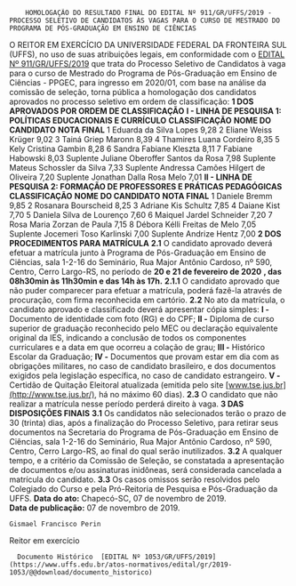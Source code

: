         HOMOLOGAÇÃO DO RESULTADO FINAL DO EDITAL Nº 911/GR/UFFS/2019 - PROCESSO SELETIVO DE CANDIDATOS ÀS VAGAS PARA O CURSO DE MESTRADO DO PROGRAMA DE PÓS-GRADUAÇÃO EM ENSINO DE CIÊNCIAS  

 O REITOR EM EXERCÍCIO DA UNIVERSIDADE FEDERAL DA FRONTEIRA SUL (UFFS), no uso de suas atribuições legais, em conformidade com o [EDITAL Nº 911/GR/UFFS/2019](https://www.uffs.edu.br/atos-normativos/edital/gr/2019-0911) que trata do Processo Seletivo de Candidatos à vaga para o curso de Mestrado do Programa de Pós-Graduação em Ensino de Ciências - PPGEC, para ingresso em 2020/01, com base na análise da comissão de seleção, torna pública a homologação dos candidatos aprovados no processo seletivo em ordem de classificação:  **1 DOS APROVADOS POR ORDEM DE CLASSIFICAÇÃO** **I - LINHA DE PESQUISA 1: POLÍTICAS EDUCACIONAIS E CURRÍCULO**     **CLASSIFICAÇÃO**   **NOME DO CANDIDATO**   **NOTA FINAL**     1   Eduarda da Silva Lopes   9,28     2   Eliane Weiss Krüger   9,02     3   Tainá Griep Maronn   8,39     4   Thamires Luana Cordeiro   8,35     5   Kely Cristina Gambin   8,28     6   Sandra Fabiane Kleszta   8,11     7   Fabiane Habowski   8,03     Suplente   Juliane Oberoffer Santos da Rosa   7,98     Suplente   Mateus Schossler da Silva   7,33     Suplente   Andressa Camões Hilgert de Oliveira   7,20     Suplente   Jonathan Dalla Rosa Melo   7,01     **II - LINHA DE PESQUISA 2: FORMAÇÃO DE PROFESSORES E PRÁTICAS PEDAGÓGICAS**     **CLASSIFICAÇÃO**   **NOME DO CANDIDATO**   **NOTA FINAL**     1   Daniele Bremm   9,85     2   Rosanara Bourscheid   8,25     3   Adriane Kis Schultz   7,85     4   Daiane Kist   7,70     5   Daniela Silva de Lourenço   7,60     6   Maiquel Jardel Schneider   7,20     7   Rosa Maria Zorzan de Paula   7,15     8   Débora Kélli Freitas de Melo   7,05     Suplente   Jocemeri Toso Karlinski   7,00     Suplente   Andrize Hentz   7,00      **2 DOS PROCEDIMENTOS PARA MATRÍCULA** **2.1**  O candidato aprovado deverá efetuar a matrícula junto à Programa de Pós-Graduação em Ensino de Ciências, sala 1-2-16 do Seminário, Rua Major Antônio Cardoso, nº 590, Centro, Cerro Largo-RS, no período de **20 e 21 de fevereiro de 2020** **, das 08h30min às 11h30min e das 14h às 17h.** **2.1.1**  O candidato aprovado que não puder comparecer para efetuar a matrícula, poderá fazê-la através de procuração, com firma reconhecida em cartório. **2.2**  No ato da matrícula, o candidato aprovado e classificado deverá apresentar cópia simples: **I -**  Documento de identidade com foto (RG) e do CPF; **II -**  Diploma de curso superior de graduação reconhecido pelo MEC ou declaração equivalente original da IES, indicando a conclusão de todos os componentes curriculares e a data em que ocorreu a colação de grau; **III -**  Histórico Escolar da Graduação; **IV -**  Documentos que provam estar em dia com as obrigações militares, no caso de candidato brasileiro, e dos documentos exigidos pela legislação específica, no caso de candidato estrangeiro. **V -**  Certidão de Quitação Eleitoral atualizada (emitida pelo site [www.tse.jus.br](http://www.tse.jus.br/), há no máximo 60 dias). **2.3**  O candidato que não realizar a matrícula nesse período perderá direito à vaga.  **3 DAS DISPOSIÇÕES FINAIS** **3.1**  Os candidatos não selecionados terão o prazo de 30 (trinta) dias, após a finalização do Processo Seletivo, para retirar seus documentos na Secretaria do Programa de Pós-Graduação em Ensino de Ciências, sala 1-2-16 do Seminário, Rua Major Antônio Cardoso, nº 590, Centro, Cerro Largo-RS, ao final do qual serão inutilizados. **3.2**  A qualquer tempo, e a critério da Comissão de Seleção, se constatada a apresentação de documentos e/ou assinaturas inidôneas, será considerada cancelada a matrícula do candidato. **3.3**  Os casos omissos serão resolvidos pelo Colegiado do Curso e pela Pró-Reitoria de Pesquisa e Pós-Graduação da UFFS.        **Data do ato:** Chapecó-SC, 07 de novembro de 2019.   
 **Data de publicação:**  07 de novembro de 2019. 

    Gismael Francisco Perin   
 Reitor em exercício 

      Documento Histórico  [EDITAL Nº 1053/GR/UFFS/2019](https://www.uffs.edu.br/atos-normativos/edital/gr/2019-1053/@@download/documento_historico)     
      